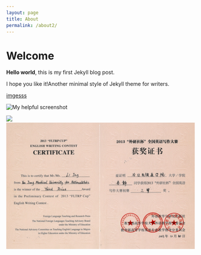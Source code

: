 ```yaml
---
layout: page
title: About
permalink: /about2/
---
```


# Welcome

**Hello world**, this is my first Jekyll blog post.

I hope you like it!Another minimal style of Jekyll theme for writers.

[imgesss](/image.html)

![My helpful screenshot](logo.png)

<img class="pic1" src="logo.png">

<div align="center">
<img src="assets/css/x3.jpg">
</div>

